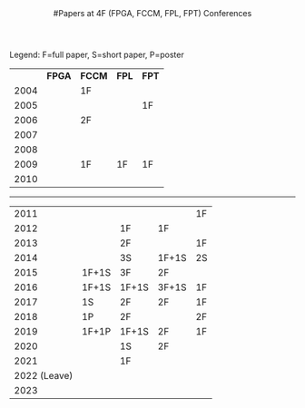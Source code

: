 <div class="wrapper">

<!-- Compilation Instructions
pandoc fpga_tracker.md -s -c stylesheets/styles.css -o fpga_tracker.html --metadata pagetitle="FPGA Tracker"
-->

<header>
#Papers at 4F (FPGA, FCCM, FPL, FPT) Conferences
</header>
	
<section>

Legend: F=full paper, S=short paper, P=poster

| | | | | | 
|:--|:--|:--| :--|:--|
| |  **FPGA** | **FCCM** | **FPL** | **FPT** |
| 2004 | | 1F | | |
| 2005 | | | | 1F |
| 2006 | | 2F | | |
| 2007 | |    | | |
| 2008 | |    | | |
| 2009 | | 1F | 1F | 1F |
| 2010 | |  |  |  |
---
| | | | | | 
|:--|:--|:--| :--|:--|
| 2011 | | | | 1F |
| 2012 | | 1F | 1F | |
| 2013 | | 2F | | 1F |
| 2014 | | 3S | 1F+1S | 2S |
| 2015 | 1F+1S | 3F | 2F |  |
| 2016 | 1F+1S | 1F+1S | 3F+1S | 1F |
| 2017 | 1S | 2F | 2F | 1F |
| 2018 | 1P | 2F |   | 2F |
| 2019 | 1F+1P | 1F+1S | 2F | 1F |
| 2020 | | 1S | 2F | |
| 2021 | | 1F | | |
| 2022 (Leave) | |  | | |
| 2023 | |  | | |
</section>

</div>

<!-- Google tag (gtag.js) -->
<script async src="https://www.googletagmanager.com/gtag/js?id=UA-66521302-1"></script>
<script>
  window.dataLayer = window.dataLayer || [];
  function gtag(){dataLayer.push(arguments);}
  gtag('js', new Date());

  gtag('config', 'UA-66521302-1');
</script>
